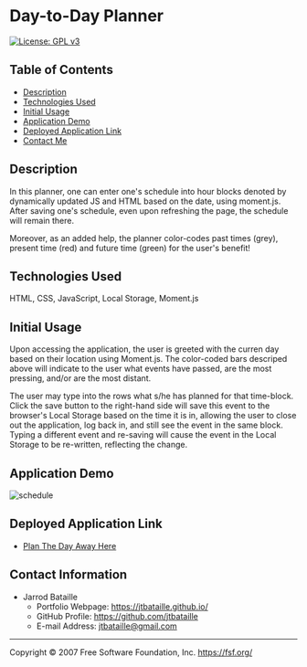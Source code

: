 # Day-to-Day Planner
[![License: GPL v3](https://img.shields.io/badge/License-GPLv3-blue.svg)](https://www.gnu.org/licenses/gpl-3.0)

## Table of Contents
* [Description](#description)
* [Technologies Used](#technologies-used)
* [Initial Usage](#initial-usage)
* [Application Demo](#application-demo)
* [Deployed Application Link](#deployed-application-link)
* [Contact Me](#contact-information)

## Description

In this planner, one can enter one's schedule into hour blocks denoted by dynamically updated JS and HTML based on the date, using moment.js. After saving one's schedule, even upon refreshing the page, the schedule will remain there.

Moreover, as an added help, the planner color-codes past times (grey), present time (red) and future time (green) for the user's benefit!

## Technologies Used
HTML, CSS, JavaScript, Local Storage, Moment.js

## Initial Usage
Upon accessing the application, the user is greeted with the curren day based on their location using Moment.js. The color-coded bars descriped above will indicate to the user what events have passed, are the most pressing, and/or are the most distant.

The user may type into the rows what s/he has planned for that time-block. Click the save button to the right-hand side will save this event to the browser's Local Storage based on the time it is in, allowing the user to close out the application, log back in, and still see the event in the same block. Typing a different event and re-saving will cause the event in the Local Storage to be re-written, reflecting the change.

## Application Demo
![schedule](https://user-images.githubusercontent.com/65187093/88464354-fdab7300-ce87-11ea-92f1-ff7303694ae2.gif)

## Deployed Application Link
* [Plan The Day Away Here](https://jtbataille.github.io/Day-to-Day-Planner/)

## Contact Information
* Jarrod Bataille
  * Portfolio Webpage: https://jtbataille.github.io/
  * GitHub Profile: https://github.com/jtbataille
  * E-mail Address: jtbataille@gmail.com

- - -
Copyright © 2007 Free Software Foundation, Inc. <https://fsf.org/>
